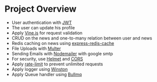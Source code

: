 # Project Overview

- User authentication with [JWT](https://www.npmjs.com/package/jsonwebtoken)
- The user can update his profile
- Apply [Vine.js](https://vinejs.dev/docs/introduction) for request validation
- CRUD on the news and one-to-many relation between user and news
- Redis caching on news using [express-redis-cache](https://www.npmjs.com/package/express-redis-cache)
- File Uploads with [Multer](https://www.npmjs.com/package/multer)
- Sending Emails with [Nodemailer](https://www.npmjs.com/package/nodemailer) with google smtp
- For security, use  [Helmet](https://www.npmjs.com/package/helmet) and [CORS](https://www.npmjs.com/package/cors)
- Apply [rate-limit](https://www.npmjs.com/package/express-rate-limit) to prevent unlimited requests
- Apply logger using [Winston](https://www.npmjs.com/package/express-rate-limit)
- Apply Queue handler using [Bullmq](https://docs.bullmq.io/readme-1)
